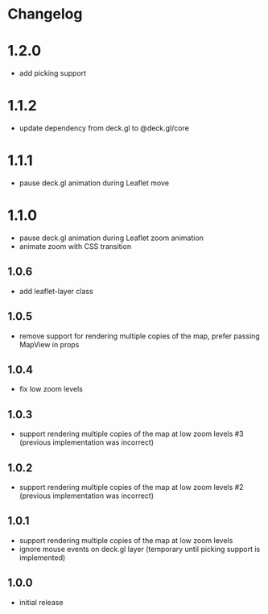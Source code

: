 # Changelog

# 1.2.0

- add picking support

# 1.1.2

- update dependency from deck.gl to @deck.gl/core

# 1.1.1

- pause deck.gl animation during Leaflet move

# 1.1.0

- pause deck.gl animation during Leaflet zoom animation
- animate zoom with CSS transition

## 1.0.6

- add leaflet-layer class

## 1.0.5

- remove support for rendering multiple copies of the map, prefer passing MapView in props

## 1.0.4

- fix low zoom levels

## 1.0.3

- support rendering multiple copies of the map at low zoom levels #3 (previous implementation was incorrect)

## 1.0.2

- support rendering multiple copies of the map at low zoom levels #2 (previous implementation was incorrect)

## 1.0.1

- support rendering multiple copies of the map at low zoom levels
- ignore mouse events on deck.gl layer (temporary until picking support is implemented)

## 1.0.0

- initial release
